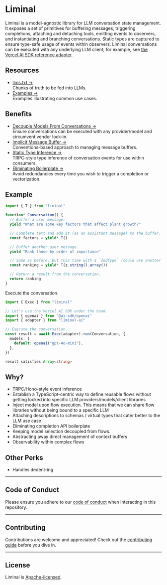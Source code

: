 # Liminal

Liminal is a model-agnostic library for LLM conversation state management. It
exposes a set of primitives for buffering messages, triggering completions,
attaching and detaching tools, emitting events to observers, and instantiating
and branching conversations. Static types are captured to ensure type-safe usage
of events within observers. Liminal conversations can be executed with any
underlying LLM client; for example, see
[the Vercel AI SDK reference adapter](./packages/ai/README.md).

## Resources

- [llms.txt &rarr;](./llms.txt)<br />Chunks of truth to be fed into LLMs.
- [Examples &rarr;](https://liminal.land/examples)<br />Examples illustrating
  common use cases.

## Benefits

- [Decouple Models From Conversations &rarr;](./docs/why/decoupling_models_from_conversations.md)<br />Ensure
  conversations can be executed with any provider/model and circumvent vendor
  lock-in.
- [Implicit Message Buffer &rarr;](./docs/why/message_buffer_management.md)<br />Conventions-based
  approach to managing message buffers.
- [Static Type Inference &rarr;](./docs/why/static_type_inference.md)<br />TRPC-style
  type inference of conversation events for use within consumers.
- [Eliminating Boilerplate &rarr;](./docs/why/eliminating_boilerplate.md)<br />Avoid
  redundancies every time you wish to trigger a completion or vectorization.

## Example

```ts
import { T } from "liminal"

function* Conversation() {
  // Buffer a user message.
  yield "What are some key factors that affect plant growth?"

  // Complete text and add it (as an assistant message) to the buffer.
  const factors = yield* T()

  // Buffer another user message.
  yield "Rank those by order of importance"

  // Same as before, but this time with a `ZodType` (could use another Standard Schema type).
  const ranking = yield* T(z.string().array())

  // Return a result from the conversation.
  return ranking
}
```

Execute the conversation.

```ts
import { Exec } from "liminal"

// Let's use the Vercel AI SDK under the hood.
import { openai } from "@ai-sdk/openai"
import { adapter } from "liminal-ai"

// Execute the conversation.
const result = await Exec(adapter).run(Conversation, {
  models: {
    default: openai("gpt-4o-mini"),
  },
})

result satisfies Array<string>
```

## Why?

- TRPC/Hono-style event inference
- Establish a TypeScript-centric way to define reusable flows without getting
  locked into specific LLM providers/models/client libraries
- Inject model upon flow execution. This means that we can share flow libraries
  without being bound to a specific LLM
- Attaching descriptions to schemas / virtual types that cater better to the LLM
  use case
- Eliminating completion API boilerplate
- Keeping model selection decoupled from flows.
- Abstracting away direct management of context buffers
- Observability within complex flows

## Other Perks

- Handles dedent-ing

---

## **Code of Conduct**

Please ensure you adhere to our [code of conduct](CODE_OF_CONDUCT.md) when
interacting in this repository.

---

## **Contributing**

Contributions are welcome and appreciated! Check out the
[contributing guide](CONTRIBUTING.md) before you dive in.

---

## **License**

Liminal is [Apache-licensed](LICENSE).
